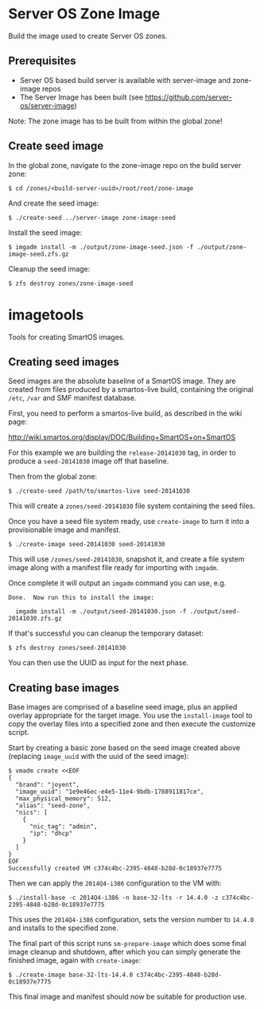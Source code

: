 # Server OS Zone Image

Build the image used to create Server OS zones.

## Prerequisites

- Server OS based build server is available with server-image and zone-image repos
- The Server Image has been built (see https://github.com/server-os/server-image)

Note: The zone image has to be built from within the global zone!

## Create seed image

In the global zone, navigate to the zone-image repo on the build server zone:

    $ cd /zones/<build-server-uuid>/root/root/zone-image

And create the seed image:

    $ ./create-seed ../server-image zone-image-seed

Install the seed image:

    $ imgadm install -m ./output/zone-image-seed.json -f ./output/zone-image-seed.zfs.gz

Cleanup the seed image:

    $ zfs destroy zones/zone-image-seed








imagetools
==========

Tools for creating SmartOS images.

## Creating seed images

Seed images are the absolute baseline of a SmartOS image.  They are created
from files produced by a smartos-live build, containing the original `/etc`,
`/var` and SMF manifest database.

First, you need to perform a smartos-live build, as described in the wiki
page:

  http://wiki.smartos.org/display/DOC/Building+SmartOS+on+SmartOS

For this example we are building the `release-20141030` tag, in order to
produce a `seed-20141030` image off that baseline.

Then from the global zone:

    $ ./create-seed /path/to/smartos-live seed-20141030

This will create a `zones/seed-20141030` file system containing the seed files.

Once you have a seed file system ready, use `create-image` to turn it into a
provisionable image and manifest.

    $ ./create-image seed-20141030 seed-20141030

This will use `/zones/seed-20141030`, snapshot it, and create a file system
image along with a manifest file ready for importing with `imgadm`.

Once complete it will output an `imgadm` command you can use, e.g.

    Done.  Now run this to install the image:
    
      imgadm install -m ./output/seed-20141030.json -f ./output/seed-20141030.zfs.gz

If that's successful you can cleanup the temporary dataset:

    $ zfs destroy zones/seed-20141030

You can then use the UUID as input for the next phase.

## Creating base images

Base images are comprised of a baseline seed image, plus an applied overlay
appropriate for the target image.  You use the `install-image` tool to copy
the overlay files into a specified zone and then execute the customize script.

Start by creating a basic zone based on the seed image created above (replacing
`image_uuid` with the uuid of the seed image):

    $ vmadm create <<EOF
    {
      "brand": "joyent",
      "image_uuid": "1e9e46ec-e4e5-11e4-9bdb-1788911817ce",
      "max_physical_memory": 512,
      "alias": "seed-zone",
      "nics": [
        {
          "nic_tag": "admin",
          "ip": "dhcp"
        }
      ]
    }
    EOF
    Successfully created VM c374c4bc-2395-4848-b28d-0c18937e7775

Then we can apply the `2014Q4-i386` configuration to the VM with:

    $ ./install-base -c 2014Q4-i386 -n base-32-lts -r 14.4.0 -z c374c4bc-2395-4848-b28d-0c18937e7775

This uses the `2014Q4-i386` configuration, sets the version number to `14.4.0`
and installs to the specified zone.

The final part of this script runs `sm-prepare-image` which does some final
image cleanup and shutdown, after which you can simply generate the finished
image, again with `create-image`:

    $ ./create-image base-32-lts-14.4.0 c374c4bc-2395-4848-b28d-0c18937e7775

This final image and manifest should now be suitable for production use.
